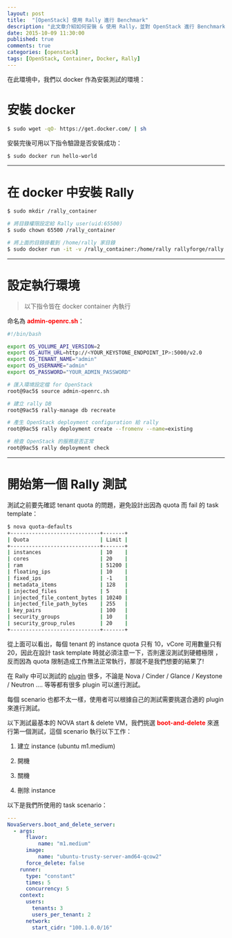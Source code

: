 ```yaml
---
layout: post
title:  "[OpenStack] 使用 Rally 進行 Benchmark"
description: "此文章介紹如何安裝 & 使用 Rally，並對 OpenStack 進行 Benchmark 的工作"
date: 2015-10-09 11:30:00
published: true
comments: true
categories: [openstack]
tags: [OpenStack, Container, Docker, Rally]
---
```


在此環境中，我們以 docker 作為安裝測試的環境：

安裝 docker
==========

```bash
$ sudo wget -qO- https://get.docker.com/ | sh
```

安裝完後可用以下指令驗證是否安裝成功：

```bash
$ sudo docker run hello-world
```

-----------------------------------

在 docker 中安裝 Rally
=====================

```bash
$ sudo mkdir /rally_container

# 將目錄權限設定給 Rally user(uid:65500)
$ sudo chown 65500 /rally_container

# 將上面的目錄掛載到 /home/rally 家目錄
$ sudo docker run -it -v /rally_container:/home/rally rallyforge/rally /bin/bash
```

-----------------------------------

設定執行環境
==========

> 以下指令皆在 docker container 內執行

命名為 **<font color='red'>admin-openrc.sh</font>**：

```bash
#!/bin/bash

export OS_VOLUME_API_VERSION=2
export OS_AUTH_URL=http://<YOUR_KEYSTONE_ENDPOINT_IP>:5000/v2.0
export OS_TENANT_NAME="admin"
export OS_USERNAME="admin"
export OS_PASSWORD="YOUR_ADMIN_PASSWORD"
```

```bash
# 匯入環境設定檔 for OpenStack
root@9ac5$ source admin-openrc.sh

# 建立 rally DB
root@9ac5$ rally-manage db recreate

# 產生 OpenStack deployment configuration 給 rally
root@9ac5$ rally deployment create --fromenv --name=existing

# 檢查 OpenStack 的服務是否正常
root@9ac5$ rally deployment check
```

-----------------------------------

開始第一個 Rally 測試
===================

測試之前要先確認 tenant quota 的問題，避免設計出因為 quota 而 fail 的 task template：

```bash
$ nova quota-defaults
+-----------------------------+-------+
| Quota                       | Limit |
+-----------------------------+-------+
| instances                   | 10    |
| cores                       | 20    |
| ram                         | 51200 |
| floating_ips                | 10    |
| fixed_ips                   | -1    |
| metadata_items              | 128   |
| injected_files              | 5     |
| injected_file_content_bytes | 10240 |
| injected_file_path_bytes    | 255   |
| key_pairs                   | 100   |
| security_groups             | 10    |
| security_group_rules        | 20    |
+-----------------------------+-------+
```

從上面可以看出，每個 tenant 的 instance quota 只有 10，vCore 可用數量只有 20，因此在設計 task template 時就必須注意一下，否則還沒測試到硬體極限
，反而因為 quota 限制造成工作無法正常執行，那就不是我們想要的結果了!

在 Rally 中可以測試的 [plugin](https://github.com/openstack/rally/tree/master/samples/tasks/scenarios) 很多，不論是 Nova / Cinder / Glance / Keystone / Neutron .... 等等都有很多 plugin 可以進行測試。

每個 scenario 也都不太一樣，使用者可以根據自己的測試需要挑選合適的 plugin 來進行測試。

以下測試最基本的 NOVA start & delete VM，我們挑選 <font color='red'>**boot-and-delete**</font> 來進行第一個測試，這個 scenario 執行以下工作：

1. 建立 instance (ubuntu m1.medium)

2. 開機

3. 關機

4. 刪除 instance

以下是我們所使用的 task scenario：

```yaml
---
NovaServers.boot_and_delete_server:
  - args:
      flavor:
          name: "m1.medium"
      image:
          name: "ubuntu-trusty-server-amd64-qcow2"
      force_delete: false
    runner:
      type: "constant"
      times: 5
      concurrency: 5
    context:
      users:
        tenants: 3
        users_per_tenant: 2
      network:
        start_cidr: "100.1.0.0/16"
```
